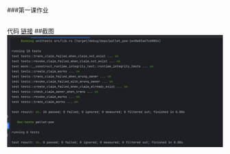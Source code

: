 ###第一课作业
##
代码 
[链接](/pallets/poe/src/tests.rs)
##截图 
![网页运行截图](/pallets/poe/class_one_screenshot.png)

